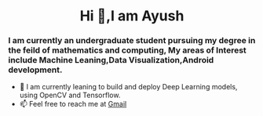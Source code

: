 <h1 align='center'>Hi 👋,I am Ayush</h1>
<h3 align='left'>I am currently an undergraduate student pursuing my degree in the feild of mathematics and computing, My areas of Interest include Machine Leaning,Data Visualization,Android development. </h3>

* 🌱 I am currently leaning to build and deploy Deep Learning models, using OpenCV and Tensorflow.
* 📫 Feel free to reach me at [Gmail](ayush.singh.2k2@gmail.com)
	
